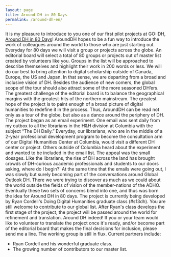 ```yaml
---
layout: page
title: Around DH in 80 Days
permalink: /around-dh-en/
---
```


It is my pleasure to introduce to you one of our first pilot projects at GO::DH, [Around DH in 80 Days](http://arounddh.org)! AroundDH hopes to be a fun way to introduce the work of colleagues around the world to those who are just starting out. Everyday for 80 days we will visit a group or projects across the globe. An editorial board will select a total of 80 groups or projects out of master list created by volunteers like you. Groups in the list will be approached to describe themselves and highlight their work in 200 words or less. We will do our best to bring attention to digital scholarship outside of Canada, Europe, the US and Japan. In that sense, we are departing from a broad and inclusive vision of DH. Besides the audience of new comers, the global scope of the tour should also attract some of the more seasoned DH’ers. The greatest challenge of the editorial board is to balance the geographical margins with the greatest-hits of the northern mainstream. The greatest hope of the project is to paint enough of a broad picture of digital humanities to redefine it in the process. Thus, AroundDH can be read not only as a tour of the globe, but also as a dance around the periphery of DH. The project began as an email experiment. One email was sent daily from my outbox to all the librarians in the H&H division at Columbia with the subject “The DH Daily.” Everyday, our librarians, who are in the middle of a 2-year professional development program to become the consultation arm of our Digital Humanities Center at Columbia, would visit a different DH center or project. Others outside of Columbia heard about the experiment and wanted to be included in the email list. The appeal was the small dosages. Like the librarians, the rise of DH across the land has brought crowds of DH-curious academic professionals and students to our doors asking, where do I begin?' At the same time that the emails were going out, I was slowly but surely becoming part of the conversations around Global Outlook DH. There we were trying to discover as much as we could about the world outside the fields of vision of the member-nations of the ADHO. Eventually these two sets of concerns blend into one, and thus was born the idea for Around DH in 80 days. The project is currently being developed by Ryan Cordell's Doing Digital Humanities graduate class (#s13dh). You are still welcome to contribute to our global list. After Ryan's class develops the first stage of the project, the project will be passed around the world for refinement and translation. Around DH indeed! If you or your team would like to volunteer to translate the project once it's ready, and/or become part of the editorial board that makes the final decisions for inclusion, please send me a line. The working group is still in flux. Current partners include:
- Ryan Cordell and his wonderful graduate class.
- The growing number of contributors to our master list.